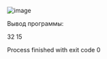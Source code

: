 ![image](https://github.com/w00xy/ege-2024/assets/65399628/c8bbe56c-748c-411e-91b8-399aa6301867)

Вывод программы: 

32 15

Process finished with exit code 0

